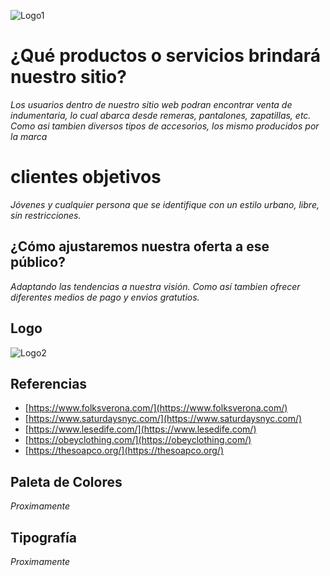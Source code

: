 ![Logo1](https://user-images.githubusercontent.com/62365372/78507813-bd00e000-7758-11ea-923d-b30bcf613166.jpg)

# ¿Qué productos o servicios brindará nuestro sitio?

*Los usuarios dentro de nuestro sitio web podran encontrar venta de indumentaria, lo cual abarca desde remeras, pantalones, zapatillas, etc. Como asi tambien diversos tipos de accesorios, los mismo producidos por la marca*

# **clientes objetivos**

*Jóvenes y cualquier persona que se identifique con un estilo urbano, libre, sin restricciones.*

## ¿Cómo ajustaremos nuestra oferta a ese público?

*Adaptando las tendencias a nuestra visión. Como así tambien ofrecer diferentes medios de pago y envios gratutios.*

## Logo

![Logo2](https://user-images.githubusercontent.com/62365372/78512160-b2eed980-7778-11ea-8022-9d524cd875cd.jpg)

## Referencias

* [https://www.folksverona.com/](https://www.folksverona.com/)   
* [https://www.saturdaysnyc.com/](https://www.saturdaysnyc.com/)  
* [https://www.lesedife.com/](https://www.lesedife.com/) 
* [https://obeyclothing.com/](https://obeyclothing.com/)  
* [https://thesoapco.org/](https://thesoapco.org/)

## Paleta de Colores

*Proximamente*

## Tipografía

*Proximamente*
